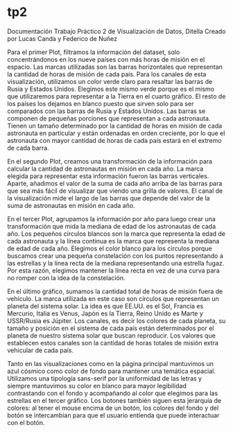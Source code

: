# tp2
Documentación Trabajo Práctico 2 de Visualización de Datos, Ditella
Creado por Lucas Canda y Federico de Nuñez

Para el primer Plot, filtramos la información del dataset, solo concentrándonos en los nueve
países con más horas de misión en el espacio. Las marcas utilizadas son las barras horizontales
que representan la cantidad de horas de misión de cada país.
Para los canales de esta visualización, utilizamos un color verde claro para resaltar las barras
de Rusia y Estados Unidos. Elegimos este mismo verde porque es el mismo que utilizaremos
para representar a la Tierra en el cuarto gráfico.
El resto de los países los dejamos en blanco puesto que sirven solo para ser comparados con
las barras de Rusia y Estados Unidos. Las barras se componen de pequeñas porciones que
representan a cada astronauta. Tienen un tamaño determinado por la cantidad de horas en
misión de cada astronauta en particular y están ordenadas en orden creciente, por lo que el
astronauta con mayor cantidad de horas de cada país estará en el extremo de cada barra.

En el segundo Plot, creamos una transformación de la información para calcular la cantidad de
astronautas en misión en cada año. La marca elegida para representar esta información fueron
las barras verticales. Aparte, añadimos el valor de la suma de cada año arriba de las barras
para que sea más fácil de visualizar que viendo una grilla de valores.
El canal de la visualización mide el largo de las barras que depende del valor de la suma de
astronautas en misión en cada año.

En el tercer Plot, agrupamos la información por año para luego crear una transformación que
mida la mediana de edad de los astronautas de cada año. Los pequeños círculos blancos son la
marca que representa la edad de cada astronauta y la línea continua es la marca que
representa la mediana de edad de cada año.
Elegimos el color blanco para los círculos porque buscamos crear una pequeña constelación
con los puntos representando a las estrellas y la línea recta de la mediana representando una
estrella fugaz. Por esta razón, elegimos mantener la línea recta en vez de una curva para no
romper con la idea de la constelación.

En el último gráfico, sumamos la cantidad total de horas de misión fuera de vehículo.
La marca utilizada en este caso son círculos que representan un planeta del sistema solar. La
idea es que EE.UU. es el Sol, Francia es Mercurio, Italia es Venus, Japón es la Tierra, Reino
Unido es Marte y USSR/Rusia es Júpiter.
Los canales, es decir los colores de cada planeta, su tamaño y posición en el sistema de cada
país están determinados por el planeta de nuestro sistema solar que buscan reproducir. Los
valores que establecen estos canales son la cantidad de horas totales de misión extra vehicular
de cada país.

Tanto en las visualizaciones como en la página principal mantuvimos un azul cósmico como
color de fondo para mantener una temática espacial. Utilizamos una tipología sans-serif por la
uniformidad de las letras y siempre mantuvimos su color en blanco para mayor legibilidad
contrastando con el fondo y acompañando al color que elegimos para las estrellas en
el tercer gráfico.
Los botones también siguen esta jerarquía de colores: al tener el mouse encima de un botón,
los colores del fondo y del botón se intercambian para que el usuario entienda que puede
interactuar con el botón.

